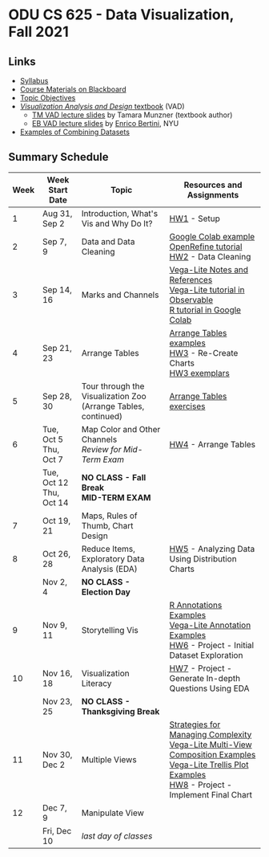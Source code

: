 # ODU CS 625 - Data Visualization, Fall 2021

## Links

* [Syllabus](syllabus.md)
* [Course Materials on Blackboard](https://www.blackboard.odu.edu/ultra/courses/_385481_1/cl/outline)
* [Topic Objectives](objectives.md)
* [*Visualization Analysis and Design* textbook](https://www.cs.ubc.ca/~tmm/vadbook/) (VAD)
  * [TM VAD lecture slides](https://www.cs.ubc.ca/~tmm/talks.html#vadallslides) by Tamara Munzner (textbook author)
  * [EB VAD lecture slides](http://bit.ly/lecture-slides-iv16) by [Enrico Bertini](http://enrico.bertini.io/), NYU
* [Examples of Combining Datasets](combining-datasets.md)

## Summary Schedule

|Week |Week Start Date|Topic|Resources and Assignments| 
|---|---|---|---|
|1|	Aug 31, Sep 2|	Introduction, What's Vis and Why Do It? | [HW1](HW1.md) - Setup |
|2|	Sep 7, 9|	Data and Data Cleaning | [Google Colab example](625_F21_Week_02_Data.ipynb)<br/>[OpenRefine tutorial](Wk2-OpenRefine-tutorial.md)<br/>[HW2](HW2.md) - Data Cleaning |
|3|	Sep 14, 16|	Marks and Channels | [Vega-Lite Notes and References](https://github.com/odu-cs625-datavis/public/blob/main/fall21/vega-lite.md)<br/>[Vega-Lite tutorial in Observable](https://observablehq.com/d/06499f6a4926793f)<br/>[R tutorial in Google Colab](https://github.com/odu-cs625-datavis/public/blob/main/fall21/625_F21_Marks_Channels_R.ipynb)
|4|	Sep 21, 23	|Arrange Tables | [Arrange Tables examples](Wk4-Arrange-Tables-examples.md)<br/>[HW3](HW3.md) - Re-Create Charts<br/>[HW3 exemplars](https://github.com/odu-cs625-datavis/exemplars/blob/main/HW3-fall21.md)|
|5|	Sep 28, 30|	Tour through the Visualization Zoo<br/>(Arrange Tables, continued) |[Arrange Tables exercises](Wk5-Arrange-Tables-exercises.md) |
|6|	Tue, Oct 5<br/>Thu, Oct 7|	Map Color and Other Channels<br/>*Review for Mid-Term Exam* |[HW4](HW4.md) - Arrange Tables|
||	Tue, Oct 12<br/>Thu, Oct 14|	**NO CLASS - Fall Break**<br/>**MID-TERM EXAM**| |
|7|	Oct 19, 21|	Maps, Rules of Thumb, Chart Design| |
|8|	Oct 26, 28|	Reduce Items, Exploratory Data Analysis (EDA) | [HW5](HW5.md) - Analyzing Data Using Distribution Charts|
||	Nov 2, 4|	**NO CLASS - Election Day** | |
|9|	Nov 9, 11|	Storytelling Vis| [R Annotations Examples](https://github.com/odu-cs625-datavis/public/blob/main/fall21/CS625_F21_R_Annotations_Examples.ipynb)<br/>[Vega-Lite Annotation Examples](https://observablehq.com/@weiglemc/vega-lite-annotations-examples)<br/>[HW6](HW6.md) - Project - Initial Dataset Exploration|
|10|	Nov 16, 18|	Visualization Literacy|[HW7](HW7.md) - Project - Generate In-depth Questions Using EDA|
| | Nov 23, 25|**NO CLASS - Thanksgiving Break** | |
|11|	Nov 30, Dec 2|	Multiple Views |[Strategies for Managing Complexity](Ch12-managing-complexity.md)<br/>[Vega-Lite Multi-View Composition Examples](https://observablehq.com/@weiglemc/cs-625-multi-view-composition-in-vega-lite?collection=@weiglemc/cs625)<br/>[Vega-Lite Trellis Plot Examples](https://observablehq.com/@weiglemc/trellis-plot-examples-in-vega-lite)<br/>[HW8](HW8.md) - Project - Implement Final Chart|
|12|	Dec 7, 9|	Manipulate View | |
|| Fri, Dec 10|	*last day of classes*
